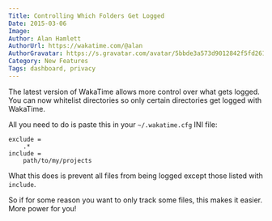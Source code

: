 ```yaml
---
Title: Controlling Which Folders Get Logged
Date: 2015-03-06
Image:
Author: Alan Hamlett
AuthorUrl: https://wakatime.com/@alan
AuthorGravatar: https://s.gravatar.com/avatar/5bbde3a573d9012842f5fd261caa0bfe?s=80
Category: New Features
Tags: dashboard, privacy
---
```


The latest version of WakaTime allows more control over what gets logged. You can now whitelist directories so only certain directories get logged with WakaTime.

All you need to do is paste this in your `~/.wakatime.cfg` INI file:

    exclude =
        .*
    include =
        path/to/my/projects

What this does is prevent all files from being logged except those listed with `include`.

So if for some reason you want to only track some files, this makes it easier. More power for you!

